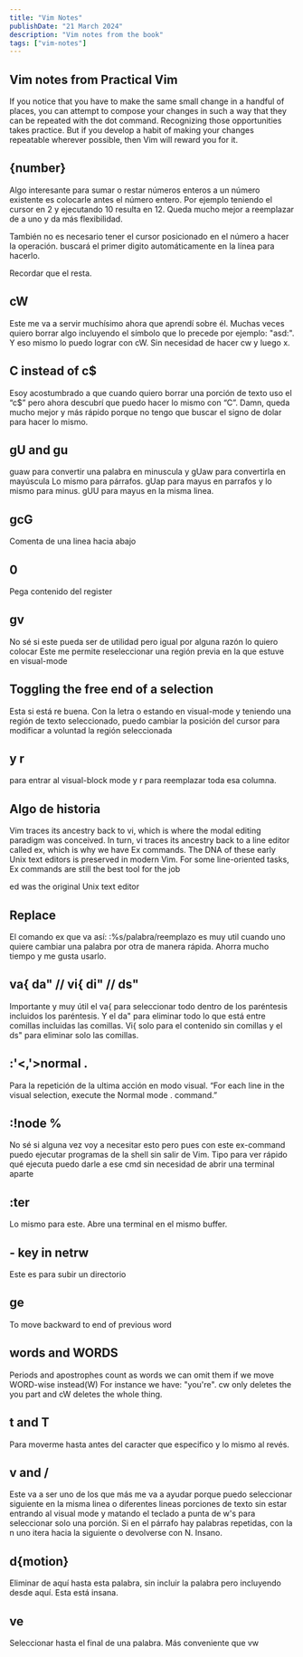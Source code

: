 ```yaml
---
title: "Vim Notes"
publishDate: "21 March 2024"
description: "Vim notes from the book"
tags: ["vim-notes"]
---
```


## Vim notes from Practical Vim

If you notice that you have to make the same small change in a handful of
places, you can attempt to compose your changes in such a way that they
can be repeated with the dot command. Recognizing those opportunities takes
practice. But if you develop a habit of making your changes repeatable
wherever possible, then Vim will reward you for it.

## {number}<C-a>
Algo interesante para sumar o restar números enteros a un número existente
es colocarle antes el número entero. Por ejemplo teniendo el cursor en 2 y ejecutando
10<C-a> resulta en 12. Queda mucho mejor a reemplazar de a uno y da más flexibilidad.

También no es necesario tener el cursor posicionado en el número a hacer la operación.
<C-a> buscará el primer digito automáticamente en la línea para hacerlo.

Recordar que el <C-x> resta.

## cW

Este me va a servir muchísimo ahora que aprendí sobre él. Muchas veces quiero borrar algo
incluyendo el símbolo que lo precede por ejemplo: "asd:". Y eso mismo lo puedo lograr con cW.
Sin necesidad de hacer cw y luego x.

## C instead of c$
Esoy acostumbrado a que cuando quiero borrar una porción de texto uso el “c$”
pero ahora descubrí que puedo hacer lo mismo con “C”. Damn, queda mucho mejor
y más rápido porque no tengo que buscar el signo de dolar para hacer lo mismo.

## gU and gu
guaw para convertir una palabra en minuscula y gUaw para convertirla en mayúscula
Lo mismo para párrafos. gUap para mayus en parrafos y lo mismo para minus.
gUU para mayus en la misma linea.

## gcG
Comenta de una linea hacia abajo

## <C-r>0
Pega contenido del register

## gv
No sé si este pueda ser de utilidad pero igual por alguna razón lo quiero colocar
Este me permite reseleccionar una región previa en la que estuve en visual-mode

## Toggling the free end of a selection
Esta si está re buena. Con la letra o estando en visual-mode y teniendo una
región de texto seleccionado, puedo cambiar la posición del cursor para modificar
a voluntad la región seleccionada

## <C-v> y r
<C-v> para entrar al visual-block mode y r para reemplazar toda esa columna.

## Algo de historia
Vim traces its ancestry back to vi, which is where the modal editing paradigm
was conceived. In turn, vi traces its ancestry back to a line editor called ex,
which is why we have Ex commands. The DNA of these early Unix text editors
is preserved in modern Vim. For some line-oriented tasks, Ex commands are
still the best tool for the job

ed was the original Unix text editor

## Replace
El comando ex que va así: :%s/palabra/reemplazo es muy util cuando uno quiere
cambiar una palabra por otra de manera rápida. Ahorra mucho tiempo y me gusta usarlo.

## va{ da" // vi{ di" // ds"
Importante y muy útil el va{ para seleccionar todo dentro de los paréntesis incluidos
los paréntesis. Y el da" para eliminar todo lo que está entre comillas incluidas las comillas.
Vi{ solo para el contenido sin comillas y el ds" para eliminar solo las comillas.

## :'<,'>normal .
Para la repetición de la ultima acción en modo visual.
“For each line in the visual selection, execute the Normal mode . command.”

## :!node %
No sé si alguna vez voy a necesitar esto pero pues con este ex-command puedo
ejecutar programas de la shell sin salir de Vim. Tipo para ver rápido
qué ejecuta puedo darle a ese cmd sin necesidad de abrir una terminal aparte

## :ter
Lo mismo para este. Abre una terminal en el mismo buffer.

## - key in netrw
Este es para subir un directorio

## ge
To move backward to end of previous word

## words and WORDS
Periods and apostrophes count as words we can omit them if we move
WORD-wise instead(W)
For instance we have: "you're". cw only deletes the you part and
cW deletes the whole thing.

## t and T
Para moverme hasta antes del caracter que especifico y lo mismo al revés.

## v and /
Este va a ser uno de los que más me va a ayudar porque puedo seleccionar siguiente
en la misma linea o diferentes lineas porciones de texto sin estar entrando al visual mode
y matando el teclado a punta de w's para seleccionar solo una porción.
Si en el párrafo hay palabras repetidas, con la n uno itera hacia la siguiente
o devolverse con N. Insano.

## d{motion}
Eliminar de aquí hasta esta palabra, sin incluir la palabra pero incluyendo
desde aquí. Esta está insana.

## ve
Seleccionar hasta el final de una palabra. Más conveniente que vw
